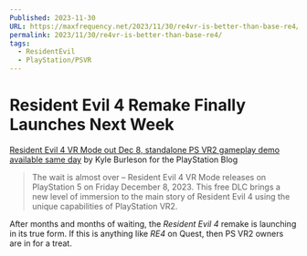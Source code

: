 ```yaml
---
Published: 2023-11-30
URL: https://maxfrequency.net/2023/11/30/re4vr-is-better-than-base-re4/
permalink: 2023/11/30/re4vr-is-better-than-base-re4/
tags:
  - ResidentEvil
  - PlayStation/PSVR
---
```

# Resident Evil 4 Remake Finally Launches Next Week

[Resident Evil 4 VR Mode out Dec 8, standalone PS VR2 gameplay demo available same day](https://blog.playstation.com/2023/11/30/resident-evil-4-vr-mode-out-dec-8-standalone-ps-vr2-gameplay-demo-available-same-day/) by Kyle Burleson for the PlayStation Blog

> The wait is almost over – Resident Evil 4 VR Mode releases on PlayStation 5 on Friday December 8, 2023. This free DLC brings a new level of immersion to the main story of Resident Evil 4 using the unique capabilities of PlayStation VR2.

After months and months of waiting, the *Resident Evil 4* remake is launching in its true form. If this is anything like *RE4* on Quest, then PS VR2 owners are in for a treat. 